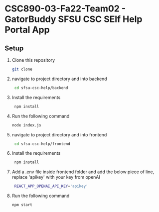 # CSC890-03-Fa22-Team02 - GatorBuddy SFSU CSC SElf Help Portal App

## Setup
1. Clone this repository
    ```bash
    git clone
   ```      
2. navigate to project directory and into backend
   ```bash
    cd sfsu-csc-help/backend
   ```
3. Install the requirements
   ```bash
    npm install
   ```
4. Run the following command
    ```bash
    node index.js
   ```
5. navigate to project directory and into frontend 
   ```bash
    cd sfsu-csc-help/frontend
   ```
6. Install the requirements

   ```bash
    npm install
   ```
7. Add a .env file inside frontend folder and add the below piece of line, replace 'apikey' with your key from openAI
   ```bash
    REACT_APP_OPENAI_API_KEY='apikey'
   ```
8. Run the following command
    ```bash
    npm start
   ```
